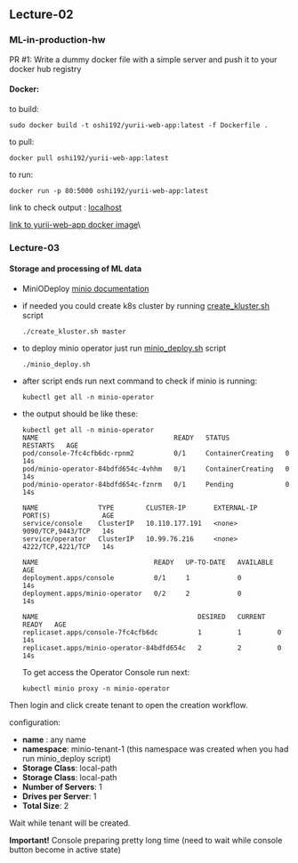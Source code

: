 ## Lecture-02
### ML-in-production-hw
PR #1: Write a dummy docker file with a simple server and push it to your docker hub registry
#### Docker:
 to build:
 ```
 sudo docker build -t oshi192/yurii-web-app:latest -f Dockerfile .
 ```
 to pull:
 ```
 docker pull oshi192/yurii-web-app:latest
 ```
 to run:
 ```
 docker run -p 80:5000 oshi192/yurii-web-app:latest
 ```
 link to check output : [localhost](http://127.0.0.1)
 

[link to yurii-web-app docker image](https://hub.docker.com/repository/docker/oshi192/yurii-web-app)\


### Lecture-03
#### Storage and processing of ML data
 - MiniODeploy  [minio documentation](https://github.com/minio/operator/blob/master/README.md#deploy-the-minio-operator-and-create-a-tenant)
 - if needed you could create k8s cluster by running [create_kluster.sh](https://github.com/prjktr-hw/ML-in-production-hw/blob/lecture-03-hw-Storage_and_processing_of_ML_data/scripts/create_kluster.sh) script
    ```commandline
    ./create_kluster.sh master
    ```
 - to deploy minio operator just run [minio_deploy.sh](https://github.com/prjktr-hw/ML-in-production-hw/blob/lecture-03-hw-Storage_and_processing_of_ML_data/scripts/minio_deploy.sh) script
    ```commandline
    ./minio_deploy.sh
    ```
 - after script ends run next command to check if minio is running:
   ```commandline
   kubectl get all -n minio-operator
   ```
 - the output should be like these:
   ```commandline
   kubectl get all -n minio-operator
   NAME                                  READY   STATUS              RESTARTS   AGE
   pod/console-7fc4cfb6dc-rpnm2          0/1     ContainerCreating   0          14s
   pod/minio-operator-84bdfd654c-4vhhm   0/1     ContainerCreating   0          14s
   pod/minio-operator-84bdfd654c-fznrm   0/1     Pending             0          14s
   
   NAME               TYPE        CLUSTER-IP       EXTERNAL-IP   PORT(S)             AGE
   service/console    ClusterIP   10.110.177.191   <none>        9090/TCP,9443/TCP   14s
   service/operator   ClusterIP   10.99.76.216     <none>        4222/TCP,4221/TCP   14s
   
   NAME                             READY   UP-TO-DATE   AVAILABLE   AGE
   deployment.apps/console          0/1     1            0           14s
   deployment.apps/minio-operator   0/2     2            0           14s
   
   NAME                                        DESIRED   CURRENT   READY   AGE
   replicaset.apps/console-7fc4cfb6dc          1         1         0       14s
   replicaset.apps/minio-operator-84bdfd654c   2         2         0       14s
   ```
   
   To get access the Operator Console run next:
   ```commandline
   kubectl minio proxy -n minio-operator
   ```
Then login and click create tenant to open the creation workflow.

configuration:
 - **name** : any name
 - **namespace**: minio-tenant-1 (this namespace was created when you had run minio_deploy script)
 - **Storage Class**: local-path
 - **Storage Class**: local-path
 - **Number of Servers**: 1
 - **Drives per Server**: 1
 - **Total Size**: 2

Wait while tenant will be created.

**Important!** Console preparing pretty long time (need to wait while console button become in active state)

   